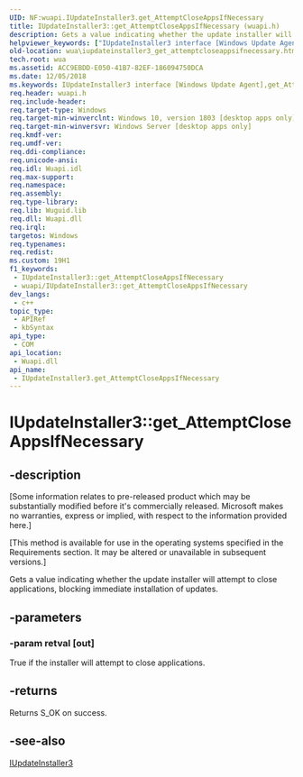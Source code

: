 ```yaml
---
UID: NF:wuapi.IUpdateInstaller3.get_AttemptCloseAppsIfNecessary
title: IUpdateInstaller3::get_AttemptCloseAppsIfNecessary (wuapi.h)
description: Gets a value indicating whether the update installer will attempt to close applications, blocking immediate installation of updates.
helpviewer_keywords: ["IUpdateInstaller3 interface [Windows Update Agent]","get_AttemptCloseAppsIfNecessary method","IUpdateInstaller3.get_AttemptCloseAppsIfNecessary","IUpdateInstaller3::get_AttemptCloseAppsIfNecessary","get_AttemptCloseAppsIfNecessary","get_AttemptCloseAppsIfNecessary method [Windows Update Agent]","get_AttemptCloseAppsIfNecessary method [Windows Update Agent]","IUpdateInstaller3 interface","wua.iupdateinstaller3_get_attemptcloseappsifnecessary","wuapi/IUpdateInstaller3::get_AttemptCloseAppsIfNecessary"]
old-location: wua\iupdateinstaller3_get_attemptcloseappsifnecessary.htm
tech.root: wua
ms.assetid: ACC9EBDD-E050-41B7-82EF-186094750DCA
ms.date: 12/05/2018
ms.keywords: IUpdateInstaller3 interface [Windows Update Agent],get_AttemptCloseAppsIfNecessary method, IUpdateInstaller3.get_AttemptCloseAppsIfNecessary, IUpdateInstaller3::get_AttemptCloseAppsIfNecessary, get_AttemptCloseAppsIfNecessary, get_AttemptCloseAppsIfNecessary method [Windows Update Agent], get_AttemptCloseAppsIfNecessary method [Windows Update Agent],IUpdateInstaller3 interface, wua.iupdateinstaller3_get_attemptcloseappsifnecessary, wuapi/IUpdateInstaller3::get_AttemptCloseAppsIfNecessary
req.header: wuapi.h
req.include-header: 
req.target-type: Windows
req.target-min-winverclnt: Windows 10, version 1803 [desktop apps only]
req.target-min-winversvr: Windows Server [desktop apps only]
req.kmdf-ver: 
req.umdf-ver: 
req.ddi-compliance: 
req.unicode-ansi: 
req.idl: Wuapi.idl
req.max-support: 
req.namespace: 
req.assembly: 
req.type-library: 
req.lib: Wuguid.lib
req.dll: Wuapi.dll
req.irql: 
targetos: Windows
req.typenames: 
req.redist: 
ms.custom: 19H1
f1_keywords:
 - IUpdateInstaller3::get_AttemptCloseAppsIfNecessary
 - wuapi/IUpdateInstaller3::get_AttemptCloseAppsIfNecessary
dev_langs:
 - c++
topic_type:
 - APIRef
 - kbSyntax
api_type:
 - COM
api_location:
 - Wuapi.dll
api_name:
 - IUpdateInstaller3.get_AttemptCloseAppsIfNecessary
---
```


# IUpdateInstaller3::get_AttemptCloseAppsIfNecessary


## -description

<p class="CCE_Message">[Some information relates to pre-released product which may be substantially modified before it's commercially released. Microsoft makes no warranties, express or implied, with respect to the information provided here.]
<p class="CCE_Message">[This method is available for use in the operating systems specified in the Requirements section. It may be altered or unavailable in subsequent versions.]

Gets a value indicating whether the update installer will attempt to close applications, blocking immediate installation of updates.

## -parameters

### -param retval [out]

True if the installer will attempt to close applications.

## -returns

Returns S_OK on success.

## -see-also

<a href="nn-wuapi-iupdateinstaller3.md">IUpdateInstaller3</a>

